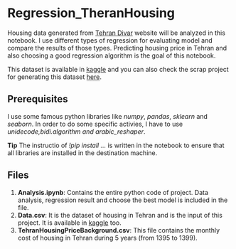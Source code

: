 # Regression_TheranHousing
Housing data generated from [Tehran Divar](https://divar.ir/s/tehran/) website will be analyzed in this notebook. I use different types of regression for evaluating model and compare the results of those types. 
Predicting housing price in Tehran and also choosing a good regression algorithm is the goal of this notebook.

This dataset is available in [kaggle](https://www.kaggle.com/amiralimadadi/tehran-housing) and you can also check the scrap project for generating this dataset [here](https://github.com/amiralimadadi/Divar_WebScrap).

## Prerequisites
I use some famous python libraries like *numpy*, *pandas*, *sklearn* and *seaborn*. In order to do some specific activies, I have to use *unidecode,bidi.algorithm and arabic_reshaper*.

**Tip** The instructio of *!pip install ...* is written in the notebook to ensure that all libraries are installed in the destination machine.

## Files
1.   **Analysis.ipynb**: Contains the entire python code of project. Data analysis, regression result and choose the best model is included in the file.
2.   **Data.csv**: It is the dataset of housing in Tehran and is the input of this project. It is available in [kaggle](https://www.kaggle.com/amiralimadadi/tehran-housing) too.
3.   **TehranHousingPriceBackground.csv**: This file contains the monthly cost of housing in Tehran during 5 years (from 1395 to 1399).

